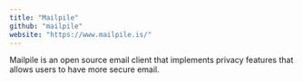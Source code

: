```yaml
---
title: "Mailpile"
github: "mailpile"
website: "https://www.mailpile.is/"
---
```


Mailpile is an open source email client that implements privacy features that allows users to have more secure email.
